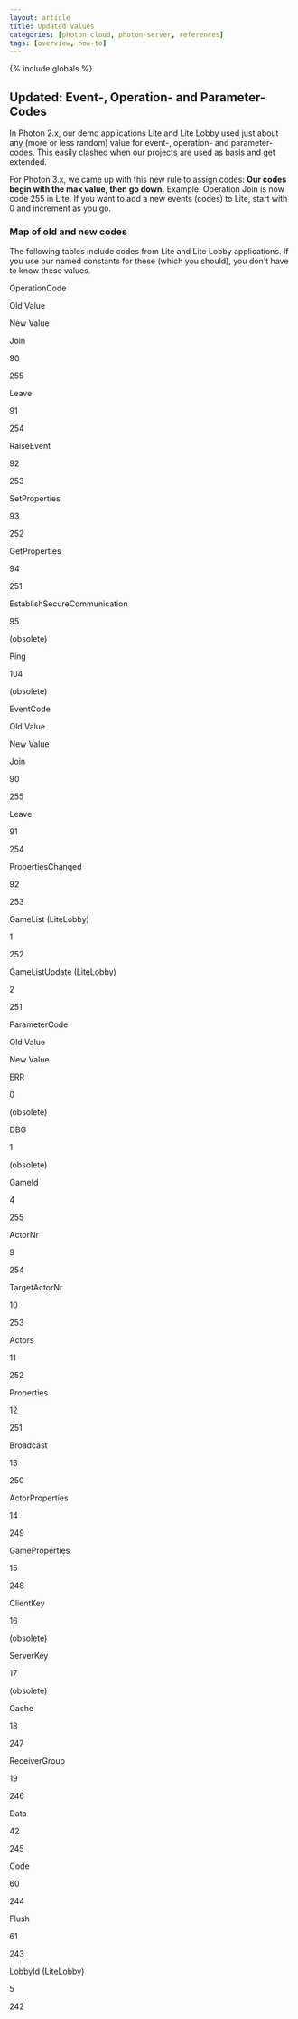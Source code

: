 ```yaml
---
layout: article
title: Updated Values
categories: [photon-cloud, photon-server, references]
tags: [overview, how-to]
---
```

{% include globals %}


## Updated: Event-, Operation- and Parameter-Codes

In Photon 2.x, our demo applications Lite and Lite Lobby used just about
any (more or less random) value for event-, operation- and
parameter-codes. This easily clashed when our projects are used as basis
and get extended.

For Photon 3.x, we came up with this new rule to assign codes: **Our
codes begin with the max value, then go down.** Example: Operation Join
is now code 255 in Lite. If you want to add a new events (codes) to
Lite, start with 0 and increment as you go.

### Map of old and new codes

The following tables include codes from Lite and Lite Lobby
applications. If you use our named constants for these (which you
should), you don't have to know these values.

OperationCode

Old Value

New Value

Join

90

255

Leave

91

254

RaiseEvent

92

253

SetProperties

93

252

GetProperties

94

251

EstablishSecureCommunication

95

(obsolete)

Ping

104

(obsolete)

EventCode

Old Value

New Value

Join

90

255

Leave

91

254

PropertiesChanged

92

253

GameList (LiteLobby)

1

252

GameListUpdate (LiteLobby)

2

251

ParameterCode

Old Value

New Value

ERR

0

(obsolete)

DBG

1

(obsolete)

GameId

4

255

ActorNr

9

254

TargetActorNr

10

253

Actors

11

252

Properties

12

251

Broadcast

13

250

ActorProperties

14

249

GameProperties

15

248

ClientKey

16

(obsolete)

ServerKey

17

(obsolete)

Cache

18

247

ReceiverGroup

19

246

Data

42

245

Code

60

244

Flush

61

243

LobbyId (LiteLobby)

5

242
